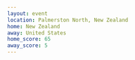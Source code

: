 ```yaml
---
layout: event
location: Palmerston North, New Zealand
home: New Zealand
away: United States
home_score: 65
away_score: 5
---
```

